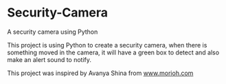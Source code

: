 # Security-Camera
A security camera using Python

This project is using Python to create a security camera, when there is something moved in the camera, it will have a green box to detect and also make an alert sound to notify.

This project was inspired by Avanya Shina from www.morioh.com
